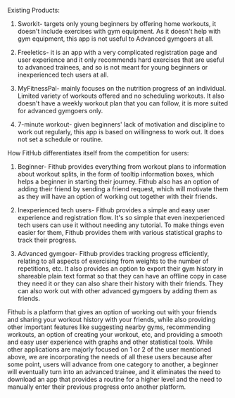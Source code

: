 Existing Products: 
1. Sworkit- targets only young beginners by offering home workouts, it doesn't include exercises with gym equipment. As it doesn't help with gym equipment, this app is not useful to Advanced gymgoers at all. 

2. Freeletics- it is an app with a very complicated registration page and user experience and it only recommends hard exercises that are useful to advanced trainees, and so is not meant for young beginners or inexperienced tech users at all.
 
3. MyFitnessPal- mainly focuses on the nutrition progress of an individual. Limited variety of workouts offered and no scheduling workouts. It also doesn't have a weekly workout plan that you can follow, it is more suited for advanced gymgoers only.

4. 7-minute workout- given beginners' lack of motivation and discipline to work out regularly, this app is based on willingness to work out. It does not set a schedule or routine. 

How FitHub differentiates itself from the competition for users:
1. Beginner- Fithub provides everything from workout plans to information about workout splits, in the form of tooltip information boxes, which helps a beginner in starting their journey. Fithub also has an option of adding their friend by sending a friend request, which will motivate them as they will have an option of working out together with their friends.

2. Inexperienced tech users- Fithub provides a simple and easy user experience and registration flow. It's so simple that even inexperienced tech users can use it without needing any tutorial. To make things even easier for them, Fithub provides them with various statistical graphs to track their progress.

3. Advanced gymgoer- Fithub provides tracking progress efficiently, relating to all aspects of exercising from weights to the number of repetitions, etc.
It also provides an option to export their gym history in shareable plain text format so that they can have an offline copy in case they need it or they can also share their history with their friends. They can also work out with other advanced gymgoers by adding them as friends.


Fithub is a platform that gives an option of working out with your friends and sharing your workout history with your friends, while also providing other important features like suggesting nearby gyms, recommending workouts, an option of creating your workout, etc, and providing a smooth and easy user experience with graphs and other statistical tools.
While other applications are majorly focused on 1 or 2 of the user mentioned above, we are incorporating the needs of all these users because after some point, users will advance from one category to another, a beginner will eventually turn into an advanced trainee, and it eliminates the need to download an app that provides a routine for a higher level and the need to manually enter their previous progress onto another platform.

